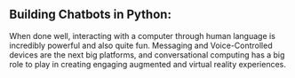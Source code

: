 ## Building Chatbots in Python: ##

When done well, interacting with a computer through human language is incredibly powerful and also quite fun. Messaging and Voice-Controlled devices are the next big platforms, and conversational computing has a big role to play in creating engaging augmented and virtual reality experiences.
